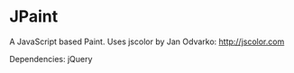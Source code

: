 # JPaint
A JavaScript based Paint. Uses jscolor by Jan Odvarko: http://jscolor.com

Dependencies: jQuery
